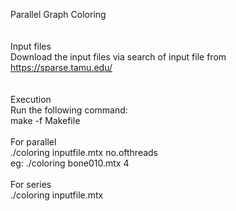 Parallel Graph Coloring <br>
<br>
<br>
Input files<br>
 Download the input files via search of input file from https://sparse.tamu.edu/ <br>  
<br>
Execution<br>
Run the following command: <br>
make -f Makefile  <br>
<br>
For parallel <br>
./coloring inputfile.mtx no.ofthreads <br>
eg:  ./coloring bone010.mtx 4 <br>
<br>
For series <br>
./coloring inputfile.mtx <br>


